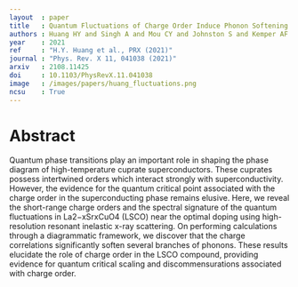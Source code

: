 ```yaml
---
layout  : paper
title   : Quantum Fluctuations of Charge Order Induce Phonon Softening in a Superconducting Cuprate
authors : Huang HY and Singh A and Mou CY and Johnston S and Kemper AF and van den Brink J and Chen PJ and Lee TK and Okamoto Y and Chu Y and Li JH and Komiya S and Fujimori A and Chen CT and Huang DJ
year    : 2021
ref     : "H.Y. Huang et al., PRX (2021)"
journal : "Phys. Rev. X 11, 041038 (2021)"
arxiv   : 2108.11425 
doi     : 10.1103/PhysRevX.11.041038
image   : /images/papers/huang_fluctuations.png
ncsu    : True
---
```


# Abstract
Quantum phase transitions play an important role in shaping the phase diagram of high-temperature cuprate superconductors. These cuprates possess intertwined orders which interact strongly with superconductivity. However, the evidence for the quantum critical point associated with the charge order in the superconducting phase remains elusive. Here, we reveal the short-range charge orders and the spectral signature of the quantum fluctuations in La2−xSrxCuO4 (LSCO) near the optimal doping using high-resolution resonant inelastic x-ray scattering. On performing calculations through a diagrammatic framework, we discover that the charge correlations significantly soften several branches of phonons. These results elucidate the role of charge order in the LSCO compound, providing evidence for quantum critical scaling and discommensurations associated with charge order.
